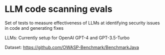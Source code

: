 # LLM code scanning evals

Set of tests to measure effectiveness of LLMs at identifying security issues in code and generating fixes

LLMs:
Currently setup for OpenAI GPT-4 and GPT-3.5-Turbo

Dataset:
https://github.com/OWASP-Benchmark/BenchmarkJava
